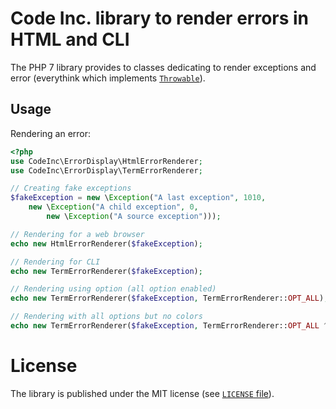 # Code Inc. library to render errors in HTML and CLI

The PHP 7 library provides to classes dedicating to render exceptions and error (everythink which implements [`Throwable`](http://php.net/manual/fr/class.throwable.php)).

## Usage

Rendering an error:
```php
<?php
use CodeInc\ErrorDisplay\HtmlErrorRenderer;
use CodeInc\ErrorDisplay\TermErrorRenderer;

// Creating fake exceptions
$fakeException = new \Exception("A last exception", 1010, 
    new \Exception("A child exception", 0,
        new \Exception("A source exception")));

// Rendering for a web browser
echo new HtmlErrorRenderer($fakeException);

// Rendering for CLI
echo new TermErrorRenderer($fakeException);

// Rendering using option (all option enabled)
echo new TermErrorRenderer($fakeException, TermErrorRenderer::OPT_ALL);

// Rendering with all options but no colors
echo new TermErrorRenderer($fakeException, TermErrorRenderer::OPT_ALL ^ TermErrorRenderer::OPT_COLORS);
```


# License

The library is published under the MIT license (see [`LICENSE` file](https://github.com/codeinchq/lib-errordisplay/blob/master/LICENSE)). 